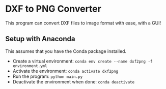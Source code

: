 # DXF to PNG Converter
This program can convert DXF files to image format with ease, with a GUI!

## Setup with Anaconda
This assumes that you have the Conda package installed.
* Create a virtual environment: `conda env create --name dxf2png -f environment.yml`
* Activate the environment: `conda activate dxf2png`
* Run the program: `python main.py`
* Deactivate the environment when done: `conda deactivate`
